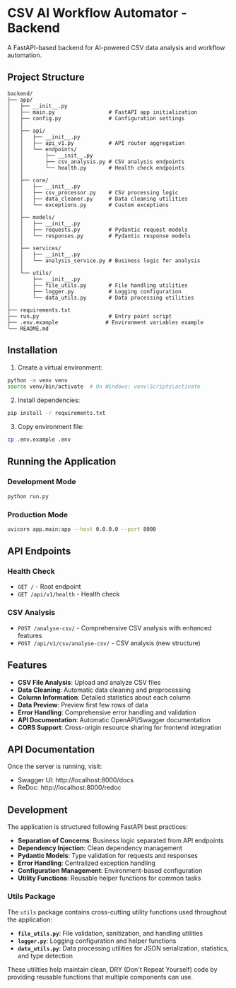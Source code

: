 # CSV AI Workflow Automator - Backend

A FastAPI-based backend for AI-powered CSV data analysis and workflow automation.

## Project Structure

```
backend/
├── app/
│   ├── __init__.py
│   ├── main.py                 # FastAPI app initialization
│   ├── config.py               # Configuration settings
│   │
│   ├── api/
│   │   ├── __init__.py
│   │   ├── api_v1.py           # API router aggregation
│   │   └── endpoints/
│   │       ├── __init__.py
│   │       ├── csv_analysis.py # CSV analysis endpoints
│   │       └── health.py       # Health check endpoints
│   │
│   ├── core/
│   │   ├── __init__.py
│   │   ├── csv_processor.py    # CSV processing logic
│   │   ├── data_cleaner.py     # Data cleaning utilities
│   │   └── exceptions.py       # Custom exceptions
│   │
│   ├── models/
│   │   ├── __init__.py
│   │   ├── requests.py         # Pydantic request models
│   │   └── responses.py        # Pydantic response models
│   │
│   ├── services/
│   │   ├── __init__.py
│   │   └── analysis_service.py # Business logic for analysis
│   │
│   └── utils/
│       ├── __init__.py
│       ├── file_utils.py       # File handling utilities
│       ├── logger.py           # Logging configuration
│       └── data_utils.py       # Data processing utilities
│
├── requirements.txt
├── run.py                      # Entry point script
├── .env.example               # Environment variables example
└── README.md
```

## Installation

1. Create a virtual environment:

```bash
python -m venv venv
source venv/bin/activate  # On Windows: venv\Scripts\activate
```

2. Install dependencies:

```bash
pip install -r requirements.txt
```

3. Copy environment file:

```bash
cp .env.example .env
```

## Running the Application

### Development Mode

```bash
python run.py
```

### Production Mode

```bash
uvicorn app.main:app --host 0.0.0.0 --port 8000
```

## API Endpoints

### Health Check

- `GET /` - Root endpoint
- `GET /api/v1/health` - Health check

### CSV Analysis

- `POST /analyse-csv/` - Comprehensive CSV analysis with enhanced features
- `POST /api/v1/csv/analyse-csv/` - CSV analysis (new structure)

## Features

- **CSV File Analysis**: Upload and analyze CSV files
- **Data Cleaning**: Automatic data cleaning and preprocessing
- **Column Information**: Detailed statistics about each column
- **Data Preview**: Preview first few rows of data
- **Error Handling**: Comprehensive error handling and validation
- **API Documentation**: Automatic OpenAPI/Swagger documentation
- **CORS Support**: Cross-origin resource sharing for frontend integration

## API Documentation

Once the server is running, visit:

- Swagger UI: http://localhost:8000/docs
- ReDoc: http://localhost:8000/redoc

## Development

The application is structured following FastAPI best practices:

- **Separation of Concerns**: Business logic separated from API endpoints
- **Dependency Injection**: Clean dependency management
- **Pydantic Models**: Type validation for requests and responses
- **Error Handling**: Centralized exception handling
- **Configuration Management**: Environment-based configuration
- **Utility Functions**: Reusable helper functions for common tasks

### Utils Package

The `utils` package contains cross-cutting utility functions used throughout the application:

- **`file_utils.py`**: File validation, sanitization, and handling utilities
- **`logger.py`**: Logging configuration and helper functions
- **`data_utils.py`**: Data processing utilities for JSON serialization, statistics, and type detection

These utilities help maintain clean, DRY (Don't Repeat Yourself) code by providing reusable functions that multiple components can use.
